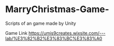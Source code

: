 # MarryChristmas-Game-
Scripts of an game made by Unity

Game Link
https://umis9creates.wixsite.com/---lab/%E3%82%B2%E3%83%BC%E3%83%A0
